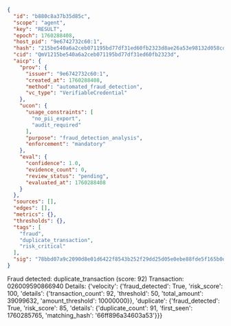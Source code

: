 ```json
{
  "id": "b880c8a37b35d85c",
  "scope": "agent",
  "key": "RESULT",
  "epoch": 1760288408,
  "host_pid": "9e6742732c60:1",
  "hash": "215be540a6a2ceb071195bd77df31ed60fb2323d8ae26a53e98132d058cdbc95",
  "cid": "QmV1215be540a6a2ceb071195bd77df31ed60fb2323d",
  "aicp": {
    "prov": {
      "issuer": "9e6742732c60:1",
      "created_at": 1760288408,
      "method": "automated_fraud_detection",
      "vc_type": "VerifiableCredential"
    },
    "ucon": {
      "usage_constraints": [
        "no_pii_export",
        "audit_required"
      ],
      "purpose": "fraud_detection_analysis",
      "enforcement": "mandatory"
    },
    "eval": {
      "confidence": 1.0,
      "evidence_count": 0,
      "review_status": "pending",
      "evaluated_at": 1760288408
    }
  },
  "sources": [],
  "edges": [],
  "metrics": {},
  "thresholds": {},
  "tags": [
    "fraud",
    "duplicate_transaction",
    "risk_critical"
  ],
  "sig": "78bbd07a9c2090d8e01d6422f8543b252f29dd25d05e0ebe88fde5f165b0d27c"
}
```

Fraud detected: duplicate_transaction (score: 92)
Transaction: 026009590866940
Details: {'velocity': {'fraud_detected': True, 'risk_score': 100, 'details': {'transaction_count': 92, 'threshold': 50, 'total_amount': 39099632, 'amount_threshold': 10000000}}, 'duplicate': {'fraud_detected': True, 'risk_score': 85, 'details': {'duplicate_count': 91, 'first_seen': 1760285765, 'matching_hash': '66ff896a34603a53'}}}